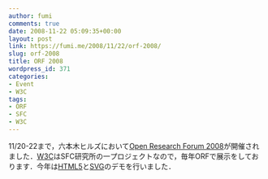 ```yaml
---
author: fumi
comments: true
date: 2008-11-22 05:09:35+00:00
layout: post
link: https://fumi.me/2008/11/22/orf-2008/
slug: orf-2008
title: ORF 2008
wordpress_id: 371
categories:
- Event
- W3C
tags:
- ORF
- SFC
- W3C
---
```


11/20-22まで，六本木ヒルズにおいて[Open Research Forum 2008](http://orf.sfc.keio.ac.jp)が開催されました．[W3C](http://www.w3.org)はSFC研究所の一プロジェクトなので，毎年ORFで展示をしております．今年は[HTML5](http://www.w3.org/html/wg/html5/)と[SVG](http://www.w3.org/Graphics/SVG/)のデモを行いました．
